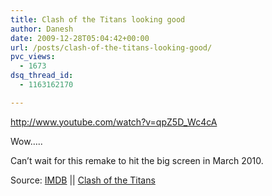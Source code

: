 ```yaml
---
title: Clash of the Titans looking good
author: Danesh
date: 2009-12-28T05:04:42+00:00
url: /posts/clash-of-the-titans-looking-good/
pvc_views:
  - 1673
dsq_thread_id:
  - 1163162170

---
```

http://www.youtube.com/watch?v=qpZ5D_Wc4cA

Wow&#8230;.. 

Can&#8217;t wait for this remake to hit the big screen in March 2010.

Source: [IMDB][1] || [Clash of the Titans][2]

 [1]: http://www.imdb.com/title/tt0800320/
 [2]: http://clash-of-the-titans.warnerbros.com/